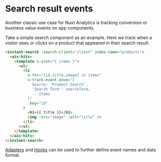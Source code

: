 # Search result events

Another classic use case for Nuxt Analytics is tracking conversion or business value events on app components.

Take a simple search component as an example. Here we track when a visitor sees or clicks on a product that appeared in their search result.

```html
<instant-search :search-client="client" index-name="products">
  <ais-hits>
    <template v-slot="{ items }">
      <ul>
        <li
          v-for="{id,title,image} in items"
          v-track-event.once="{
            Source: 'Product Search',
            'Search Term': searchTerm,
            ...items
          }"
          :key="id"
        >
          <h1>{{ title }}</h1>
          <img :src="image" :alt="title" />
        </li>
      </ul>
    </template>
  </ais-hits>
</instant-search>
```

[Adapters](/guide/adapters) and [Hooks](/guide/hooks) can be used to further define event names and data format.
